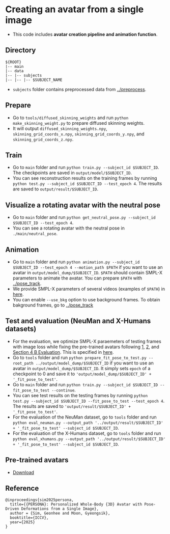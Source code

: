 # Creating an avatar from a single image

* This code includes **avatar creation pipeline and animation function**.

## Directory
```
${ROOT}
|-- main
|-- data
|-- |-- subjects
|-- |-- |-- $SUBJECT_NAME
```
* `subjects` folder contains preprocessed data from [../preprocess](../preprocess/).

## Prepare
* Go to `tools/diffused_skinning_weights` and run `python make_skinning_weight.py` to prepare diffused skinning weights.
* It will output `diffused_skinning_weights.npy`, `skinning_grid_coords_x.npy`, `skinning_grid_coords_y.npy`, and `skinning_grid_coords_z.npy`.

## Train
* Go to `main` folder and run `python train.py --subject_id $SUBJECT_ID`. The checkpoints are saved in `output/model/$SUBJECT_ID`.
* You can see reconstruction results on the training frames by running `python test.py --subject_id $SUBJECT_ID --test_epoch 4`. The results are saved to `output/result/$SUBJECT_ID`.

## Visualize a rotating avatar with the neutral pose
* Go to `main` folder and run `python get_neutral_pose.py --subject_id $SUBJECT_ID --test_epoch 4`.
* You can see a rotating avatar with the neutral pose in `./main/neutral_pose`.

## Animation
* Go to `main` folder and run `python animation.py --subject_id $SUBJECT_ID --test_epoch 4 --motion_path $PATH` if you want to use an avatar in `output/model_dump/$SUBJECT_ID`. `$PATH` should contain SMPL-X parameters to animate the avatar. You can prepare `$PATH` with [../pose_track](../pose_track).
* We provide SMPL-X parameters of several videos (examples of `$PATH`) in [here](https://drive.google.com/drive/folders/1uSdCSUAihk96iaXnGPyjvAzpZWyZNXFs?usp=sharing).
* You can enable `--use_bkg` option to use background frames. To obtain bakground frames, go to [../pose_track](../pose_track)

## Test and evaluation (NeuMan and X-Humans datasets)
* For the evaluation, we optimize SMPL-X paraemeters of testing frames with image loss while fixing the pre-trained avatars following [1](https://github.com/aipixel/GaussianAvatar/issues/14), [2](https://github.com/mikeqzy/3dgs-avatar-release/issues/21), and [Section 4 B Evaluation](https://arxiv.org/pdf/2106.13629). This is specified in [here]().
* Go to `tools` folder and run `python prepare_fit_pose_to_test.py --root_path ../output/model_dump/$SUBJECT_ID` if you want to use an avatar in `output/model_dump/$SUBJECT_ID`. It simply sets `epoch` of a checkpoint to 0 and save it to `'output/model_dump/$SUBJECT_ID' + '_fit_pose_to_test'`.
* Go to `main` folder and run `python train.py --subject_id $SUBJECT_ID --fit_pose_to_test --continue`.
* You can see test results on the testing frames by running `python test.py --subject_id $SUBJECT_ID --fit_pose_to_test --test_epoch 4`. The results are saved to `'output/result/$SUBJECT_ID' + '_fit_pose_to_test'`.
* For the evaluation of the NeuMan dataset, go to `tools` folder and run `python eval_neuman.py --output_path '../output/result/$SUBJECT_ID' + '_fit_pose_to_test' --subject_id $SUBJECT_ID`.
* For the evaluation of the X-Humans dataset, go to `tools` folder and run `python eval_xhumans.py --output_path '../output/result/$SUBJECT_ID' + '_fit_pose_to_test' --subject_id $SUBJECT_ID`.

## Pre-trained avatars
* [Download](https://drive.google.com/drive/folders/1J0z0HBEYB03r9svgpeLO2AqAvV1YAzRk?usp=sharing)

## Reference
```
@inproceedings{sim2025persona,
  title={{PERSONA}: Personalized Whole-Body {3D} Avatar with Pose-Driven Deformations from a Single Image},
  author = {Sim, Geonhee and Moon, Gyeongsik},  
  booktitle={ICCV},
  year={2025}
}
```
